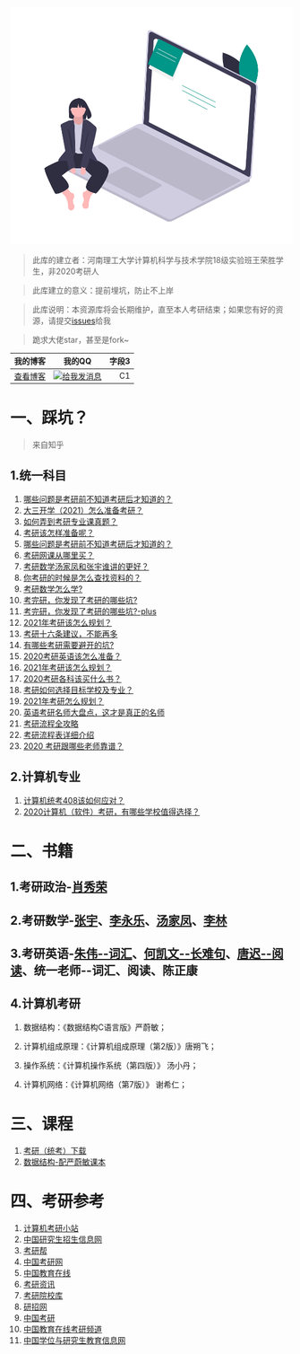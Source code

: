 ![首页](https://github.com/WangRongsheng/for-Graduate_student/blob/master/imgs/home-plus.png)
> 此库的建立者：河南理工大学计算机科学与技术学院18级实验班王荣胜学生，非2020考研人

> 此库建立的意义：提前埋坑，防止不上岸

> 此库说明：本资源库将会长期维护，直至本人考研结束；如果您有好的资源，请提交<a href="https://github.com/WangRongsheng/for-Graduate_student/issues">issues</a>给我

> 跪求大佬star，甚至是fork~

| 我的博客 | 我的QQ | 字段3 |
| :-- | :--: | --: |
| <a href="https://sqdxwz.top">查看博客</a> | <a target="_blank" href="http://wpa.qq.com/msgrd?v=3&uin=603329354&site=qq&menu=yes"><img border="0" src="http://wpa.qq.com/pa?p=2:603329354:52" alt="给我发消息" title="给我发消息"/></a> | C1 |

# 一、踩坑？

> 来自知乎

## 1.统一科目

1. <a href="https://www.zhihu.com/question/269429538">哪些问题是考研前不知道考研后才知道的？</a>
2. <a href="https://zhuanlan.zhihu.com/p/79326941">大三开学（2021）怎么准备考研？</a>
3. <a href="https://www.zhihu.com/question/36074877">如何弄到考研专业课真题？</a>
4. <a href="https://www.zhihu.com/question/20462634">考研该怎样准备呢？</a>
5. <a href="https://www.zhihu.com/question/269429538">哪些问题是考研前不知道考研后才知道的？</a>
6. <a href="https://www.zhihu.com/question/57344243">考研网课从哪里买？</a>
7. <a href="https://www.zhihu.com/question/48801470">考研数学汤家凤和张宇谁讲的更好？</a>
8. <a href="https://www.zhihu.com/question/303896489/answer/580384462">你考研的时候是怎么查找资料的？</a>
9. <a href="https://www.zhihu.com/question/22527928/answer/130117447">考研数学怎么学?</a>
10. <a href="https://www.zhihu.com/question/307236986/answer/691254090">考完研，你发现了考研的哪些坑?</a>
11. <a href="https://www.zhihu.com/question/307236986/answer/609885709">考完研，你发现了考研的哪些坑?-plus</a>
12. <a href="https://www.zhihu.com/question/46218563/answer/568826051">2021年考研该怎么规划？</a>
13. <a href="https://zhuanlan.zhihu.com/p/35644920">考研十六条建议，不能再多</a>
14. <a href="https://www.zhihu.com/question/334518238/answer/747356813">有哪些考研需要避开的坑?</a>
15. <a href="https://www.zhihu.com/question/311371787/answer/718309942">2020考研英语该怎么准备？</a>
16. <a href="https://www.zhihu.com/question/46218563/answer/128797122">2021年考研该怎么规划？</a>
17. <a href="https://www.zhihu.com/question/309601783/answer/594991116">2020考研各科该买什么书？</a>
18. <a href="https://www.zhihu.com/question/31000102/answer/487018934">考研如何选择目标学校及专业？</a>
19. <a href="https://www.zhihu.com/question/307145774/answer/812490892">2021年考研怎么规划？</a>
20. <a href="https://zhuanlan.zhihu.com/p/54934000">英语考研名师大盘点，这才是真正的名师</a>
21. <a href="https://zhuanlan.zhihu.com/p/32606336">考研流程全攻略</a>
22. <a href="https://zhuanlan.zhihu.com/p/32606580">考研流程表详细介绍</a>
23. <a href="https://www.zhihu.com/question/308901692/answer/675911060">2020 考研跟哪些老师靠谱？</a>

## 2.计算机专业

1. <a href="https://zhuanlan.zhihu.com/p/87019701">计算机统考408该如何应对？</a>
2. <a href="https://www.zhihu.com/question/306734323/answer/814965891">2020计算机（软件）考研，有哪些学校值得选择？</a>

# 二、书籍

## 1.考研政治-<a href="https://baike.baidu.com/item/肖秀荣/11045626?fr=aladdin">肖秀荣</a>

## 2.考研数学-<a href="https://baike.baidu.com/item/张宇/22404640?fr=aladdin">张宇</a>、<a href="https://baike.baidu.com/item/李永乐/20184698#2">李永乐</a>、<a href="https://baike.baidu.com/item/汤家凤/10394377?fr=aladdin">汤家凤</a>、<a href="https://weibo.com/u/6444289173?refer_flag=1005050010_&is_hot=1">李林</a>

## 3.考研英语-<a href="https://baike.baidu.com/item/朱伟/20784951">朱伟--词汇</a>、<a href="https://baike.baidu.com/item/何凯文/3113109?fr=aladdin">何凯文--长难句</a>、<a href="https://baike.baidu.com/item/唐迟">唐迟--阅读</a>、统一老师--词汇、阅读、陈正康

## 4.计算机考研

1. 数据结构：《数据结构C语言版》严蔚敏；

2. 计算机组成原理：《计算机组成原理（第2版）》唐朔飞；

3. 操作系统：《计算机操作系统（第四版）》 汤小丹；

4. 计算机网络：《计算机网络（第7版）》 谢希仁；

# 三、课程

1. <a href="https://zhuanlan.zhihu.com/p/32664732">考研（统考）下载</a>
2. <a href="https://space.bilibili.com/40323036">数据结构-配严蔚敏课本</a>

# 四、考研参考

1. <a href="https://www.88pu.top/">计算机考研小站</a>
2. <a href="https://yz.chsi.com.cn/">中国研究生招生信息网</a>
3. <a href="http://www.kaoyan.com/">考研帮</a>
4. <a href="http://www.chinakaoyan.com/">中国考研网</a>
5. <a href="http://www.eol.cn/">中国教育在线</a>
6. <a href="http://www.eol.cn/e_ky/zt/common/kylc/pc.shtml">考研资讯</a>
7. <a href="https://yz.chsi.com.cn/sch/">考研院校库</a>
8. <a href="https://yz.chsi.com.cn/kyinfo/">研招网</a>
9. <a href="http://www.cnky.net/">中国考研</a>
10. <a href="http://kaoyan.eol.cn/">中国教育在线考研频道</a>
11. <a href="http://www.cdgdc.edu.cn/">中国学位与研究生教育信息网</a>

